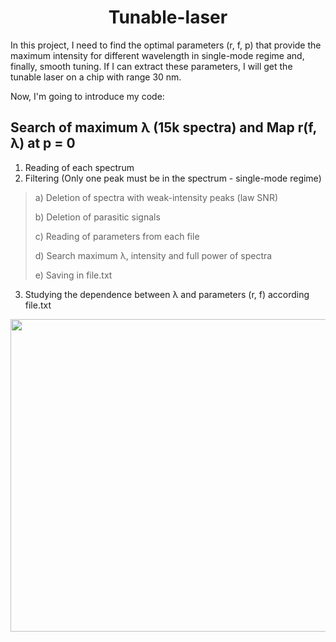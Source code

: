 <h1 align="center">Tunable-laser</h1>

In this project, I need to find the optimal parameters (r, f, p) that provide the maximum intensity for different wavelength in single-mode regime and, finally, smooth tuning. If I can extract these parameters, I will get the tunable laser on a chip with range 30 nm.

Now, I'm going to introduce my code:

## Search of maximum λ (15k spectra) and Map r(f, λ) at p = 0

1) Reading of each spectrum
2) Filtering (Only one peak must be in the spectrum - single-mode regime) 
  ><p>a) Deletion of spectra with weak-intensity peaks (law SNR)
  ><p>b) Deletion of parasitic signals
  ><p>c) Reading of parameters from each file
  ><p>d) Search maximum λ, intensity and full power of spectra
  ><p>e) Saving in file.txt
3) Studying the dependence between λ and parameters (r, f) according file.txt




<img src="https://user-images.githubusercontent.com/87599571/178659505-0daccebb-813d-47c0-8966-0461ced66e87.png" width="800" height="500" />
